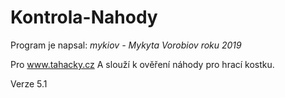 ﻿# Kontrola-Nahody

Program je napsal:
*mykiov - Mykyta Vorobiov roku 2019* 

Pro www.tahacky.cz A slouží k ověření náhody pro hrací kostku.

Verze 5.1
